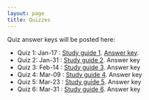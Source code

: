 ```yaml
---
layout: page
title: Quizzes
---
```


Quiz answer keys will be posted here:

* Quiz 1: Jan-17 : [Study guide 1](/study_guides/Biol_415_Quiz1_study_outline.pdf). [Answer key](/study_guides/quiz_1_key.pdf).
* Quiz 2: Jan-31 : [Study guide 2](). Answer key
* Quiz 3: Feb-14 : [Study guide 3](). Answer key
* Quiz 4: Mar-09 : [Study guide 4](). Answer key
* Quiz 5: Mar-23 : [Study guide 5](). Answer key
* Quiz 6: Mar-31 : [Study guide 6](). Answer key
